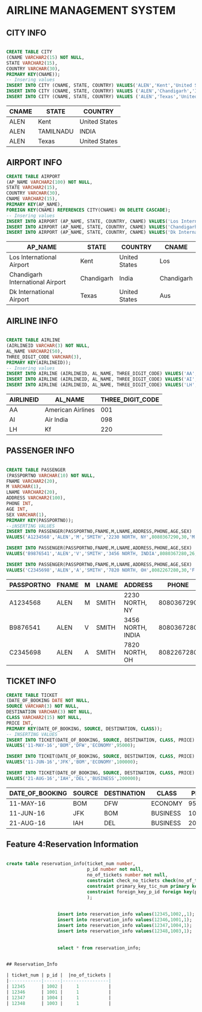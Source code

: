# AIRLINE MANAGEMENT SYSTEM

## CITY INFO
```SQL

CREATE TABLE CITY
(CNAME VARCHAR2(15) NOT NULL,
STATE VARCHAR2(15), 
COUNTRY VARCHAR(30),
PRIMARY KEY(CNAME));
-- Insering values
INSERT INTO CITY (CNAME, STATE, COUNTRY) VALUES('ALEN','Kent','United States');
INSERT INTO CITY (CNAME, STATE, COUNTRY) VALUES ('ALEN','Chandigarh','India');
INSERT INTO CITY (CNAME, STATE, COUNTRY) VALUES ('ALEN','Texas','United States');
```

| CNAME      | STATE      | COUNTRY       |
|------------|------------|---------------|
| ALEN       | Kent       | United States |
| ALEN       | TAMILNADU  |  INDIA        |
| ALEN       | Texas      | United States |

## AIRPORT INFO
```SQL
CREATE TABLE AIRPORT
(AP_NAME VARCHAR2(100) NOT NULL,
STATE VARCHAR2(15), 
COUNTRY VARCHAR(30),
CNAME VARCHAR2(15),
PRIMARY KEY(AP_NAME),
FOREIGN KEY(CNAME) REFERENCES CITY(CNAME) ON DELETE CASCADE);
-- Insering values
INSERT INTO AIRPORT (AP_NAME, STATE, COUNTRY, CNAME) VALUES('Los International Airport','Kent','United States','Los');
INSERT INTO AIRPORT (AP_NAME, STATE, COUNTRY, CNAME) VALUES('Chandigarh International Airport','Chandigarh','India','Chandigarh');
INSERT INTO AIRPORT (AP_NAME, STATE, COUNTRY, CNAME) VALUES('Dk International Airport','Texas','United States','Aus');
```
| AP_NAME                          | STATE      | COUNTRY       | CNAME      |
|----------------------------------|------------|---------------|------------|
| Los International Airport        | Kent       | United States | Los        |
| Chandigarh International Airport | Chandigarh | India         | Chandigarh |
| Dk International Airport         | Texas      | United States | Aus        |

## AIRLINE INFO
```SQL

CREATE TABLE AIRLINE
(AIRLINEID VARCHAR(3) NOT NULL,
AL_NAME VARCHAR2(50),
THREE_DIGIT_CODE VARCHAR(3),
PRIMARY KEY(AIRLINEID));
-- Insering values
INSERT INTO AIRLINE (AIRLINEID, AL_NAME, THREE_DIGIT_CODE) VALUES('AA','American Airlines','001');
INSERT INTO AIRLINE (AIRLINEID, AL_NAME, THREE_DIGIT_CODE) VALUES('AI','Air India','098');
INSERT INTO AIRLINE (AIRLINEID, AL_NAME, THREE_DIGIT_CODE) VALUES('LH','Kf', '220');
```
| AIRLINEID | AL_NAME           | THREE_DIGIT_CODE |
|-----------|-------------------|------------------|
| AA        | American Airlines | 001              |
| AI        | Air India         | 098              |
| LH        | Kf                | 220              |


## PASSENGER INFO
```SQL

CREATE TABLE PASSENGER
(PASSPORTNO VARCHAR(10) NOT NULL,
FNAME VARCHAR2(20),
M VARCHAR(1),
LNAME VARCHAR2(20),
ADDRESS VARCHAR2(100),
PHONE INT,
AGE INT,
SEX VARCHAR(1),
PRIMARY KEY(PASSPORTNO));
--iNSERTING VALUES
INSERT INTO PASSENGER(PASSPORTNO,FNAME,M,LNAME,ADDRESS,PHONE,AGE,SEX)
VALUES('A1234568','ALEN','M','SMITH','2230 NORTH, NY',8080367290,30,'M');

INSERT INTO PASSENGER(PASSPORTNO,FNAME,M,LNAME,ADDRESS,PHONE,AGE,SEX)
VALUES('B9876541','ALEN','V','SMITH','3456 NORTH, INDIA',8080367280,26,'F');

INSERT INTO PASSENGER(PASSPORTNO,FNAME,M,LNAME,ADDRESS,PHONE,AGE,SEX)
VALUES('C2345698','ALEN','A','SMITH','7820 NORTH, OH',8082267280,30,'F');
```
| PASSPORTNO | FNAME | M | LNAME | ADDRESS           | PHONE      | AGE | SEX |
|------------|-------|---|-------|-------------------|------------|-----|-----|
| A1234568   | ALEN  | M | SMITH |  2230 NORTH, NY   | 8080367290 | 30  | M   |
| B9876541   | ALEN  | V | SMITH | 3456 NORTH, INDIA | 8080367280 | 26  | F   |
| C2345698   | ALEN  | A | SMITH | 7820 NORTH, OH    | 8082267280 | 30  | F   |

## TICKET INFO

```SQL
CREATE TABLE TICKET
(DATE_OF_BOOKING DATE NOT NULL,
SOURCE VARCHAR(3) NOT NULL,
DESTINATION VARCHAR(3) NOT NULL,
CLASS VARCHAR2(15) NOT NULL,
PRICE INT,
PRIMARY KEY(DATE_OF_BOOKING, SOURCE, DESTINATION, CLASS));
-- INSERTING VALUES 
INSERT INTO TICKET(DATE_OF_BOOKING, SOURCE, DESTINATION, CLASS, PRICE) 
VALUES('11-MAY-16','BOM','DFW','ECONOMY',95000);

INSERT INTO TICKET(DATE_OF_BOOKING, SOURCE, DESTINATION, CLASS, PRICE) 
VALUES('11-JUN-16','JFK','BOM','ECONOMY',100000);

INSERT INTO TICKET(DATE_OF_BOOKING, SOURCE, DESTINATION, CLASS, PRICE) 
VALUES('21-AUG-16','IAH','DEL','BUSINESS',200000);
```
| DATE_OF_BOOKING | SOURCE | DESTINATION | CLASS    | PRICE  |
|-----------------|--------|-------------|----------|--------|
| 11-MAY-16       | BOM    | DFW         | ECONOMY  | 95000  |
| 11-JUN-16       | JFK    | BOM         | BUSINESS | 100000 |
| 21-AUG-16       | IAH    | DEL         | BUSINESS | 200000 |




 ## Feature 4:Reservation Information
   ``` sql
       
   create table reservation_info(ticket_num number,
                                 p_id number not null,
                                 no_of_tickets number not null,
                                 constraint check_no_tickets check(no_of_tickets>0),
                                 constraint primary_key_tic_num primary key(ticket_num),
                                 constraint foreign_key_p_id foreign key(p_id) references passenger_info(p_id)
                                 );
                                 
                      
                      insert into reservation_info values(12345,1002,,1);                     
                      insert into reservation_info values(12346,1001,1);                     
                      insert into reservation_info values(12347,1004,1);                     
                      insert into reservation_info values(12348,1003,1);
                      
                      
                      select * from reservation_info;
                      
   
   ```
   
   ```sql
 ## Reservation_Info 
   
| ticket_num | p_id |  |no_of_tickets |
|------------|------|-----------------|
| 12345      | 1002 |     1           |
| 12346      | 1001 |     1           |
| 12347      | 1004 |     1           |
| 12348      | 1003 |     1           |

```

